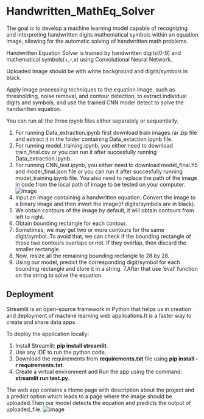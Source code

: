 # Handwritten_MathEq_Solver
The goal is to develop a machine learning model capable of recognizing and interpreting handwritten digits mathematical symbols within an equation image, allowing for the automatic solving of handwritten math problems.

Handwritten Equation Solver is trained by handwritten digits(0-9) and mathematical symbols(+,-,x) using Convolutional Neural Network.
 
Uploaded Image should be with white background and digits/symbols in black.

Apply image processing techniques to the equation image, such as thresholding, noise removal, and contour detection, to extract individual digits and symbols, and use the trained CNN model detect to solve the handwritten equation.

You can run all the three ipynb files either separately or sequentially.
1. For running Data_extraction.ipynb first download train images.rar zip file and extract it in the folder containing Data_extaction.ipynb file.
2. For running model_training.ipynb, you either need to download train_final.csv or you can run it after succesfully running Data_extraction.ipynb.
3. For running CNN_test.ipynb, you either need to download model_final.h5 and model_final.json file or you can run it after succesfully running model_training.ipynb file. You also need to replace the path of the image in code from the local path of image to be tested on your computer.
![image](https://github.com/om-sri/Handwritten_MathEq_Solver/assets/81167782/5c3f79ea-10a8-4034-bfbe-975d19f10c7d)
1. Input an image containing a handwritten equation. Convert the image to a binary image and then invert the image(if digits/symbols are in black).
2. We obtain contours of the image by default, it will obtain contours from left to right.
3. Obtain bounding rectangle for each contour.
4. Sometimes, we may get two or more contours for the same digit/symbol. To avoid that, we can check if the bounding rectangle of those two contours overlaps or not. If they overlap, then discard the smaller rectangle.
5. Now, resize all the remaining bounding rectangle to 28 by 28.
6. Using our model, predict the corresponding digit/symbol for each bounding rectangle and store it in a string.
7.After that use ‘eval’ function on the string to solve the equation.

## Deployment 
Streamlit is an open-source framework in Python that helps us in creation and deployment of machine learning web applications.It is a faster way to create and share data apps.

To deploy the application locally:
1. Install Streamlit: **pip install streamlit**.
2. Use any IDE to run the python code.
3. Download the requirements from **requirements.txt** file using **pip install -r requirements.txt**.
4. Create a virtual environment and Run the app using the command: **streamlit run test.py**.

The web app contains a Home page with description about the project and a predict option which leads to a page where the image should be uploaded.Then our model detects the equation and predicts the output of uploaded_file.
![image](https://github.com/om-sri/Handwritten_MathEq_Solver/assets/81167782/01eaf6bc-c046-43dd-8e81-529c2b1fef91)







